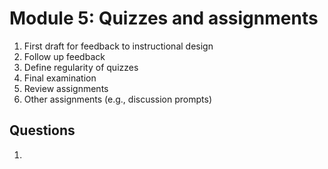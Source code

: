 # Module 5: Quizzes and assignments

1. First draft for feedback to instructional design 
2. Follow up feedback 
3. Define regularity of quizzes 
4. Final examination 
5. Review assignments  
6. Other assignments (e.g., discussion prompts) 

## Questions

1. 